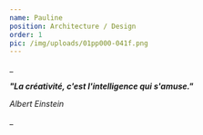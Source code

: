```yaml
---
name: Pauline
position: Architecture / Design
order: 1
pic: /img/uploads/01pp000-041f.png
---
```

_

_**"La créativité, c'est l'intelligence qui s'amuse."**_

_Albert Einstein_

_
